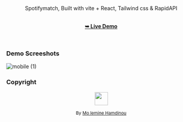 <div align="center">
Spotifymatch, Built with vite + React, Tailwind css & RapidAPI
  <br />
  <br />
  

  <a href="https://spotifymatch.netlify.app"><strong>➥ Live Demo</strong></a>

</div>

<br />

### Demo Screeshots
![mobile (1)](https://user-images.githubusercontent.com/76164295/198763901-dc80a19c-82f4-4f57-a7a2-fb10658d73f9.png)





### Copyright 
<p align="center"><img src="https://avatars.githubusercontent.com/u/76164295?v=4" width="35" height="35"/></p>
<p align="center">
<sub>By <a href="https://github.com/Med-lemineHmd">Mo lemine Hamdinou</a></sub>
</p>
